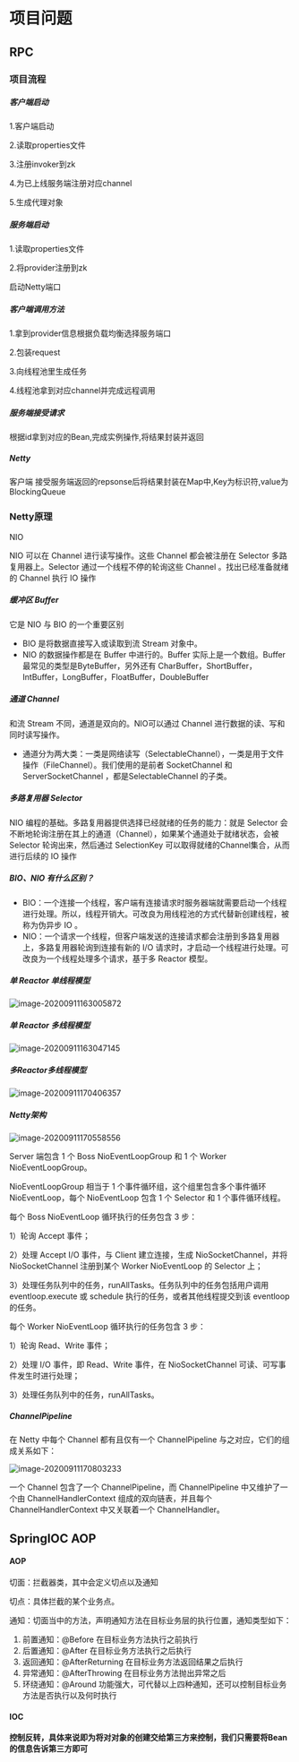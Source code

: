 # 项目问题

## RPC

### 项目流程

##### 客户端启动

1.客户端启动

2.读取properties文件

3.注册invoker到zk

4.为已上线服务端注册对应channel

5.生成代理对象

##### 服务端启动

1.读取properties文件

2.将provider注册到zk

启动Netty端口

##### 客户端调用方法

1.拿到provider信息根据负载均衡选择服务端口

2.包装request

3.向线程池里生成任务

4.线程池拿到对应channel并完成远程调用

##### 服务端接受请求

根据id拿到对应的Bean,完成实例操作,将结果封装并返回



##### Netty

客户端 接受服务端返回的repsonse后将结果封装在Map中,Key为标识符,value为BlockingQueue



### Netty原理

NIO

NIO 可以在 Channel 进行读写操作。这些 Channel 都会被注册在 Selector 多路复用器上。Selector 通过一个线程不停的轮询这些 Channel 。找出已经准备就绪的 Channel 执行 IO 操作

##### 缓冲区 Buffer 

它是 NIO 与 BIO 的一个重要区别

- BIO 是将数据直接写入或读取到流 Stream 对象中。
- NIO 的数据操作都是在 Buffer 中进行的。Buffer 实际上是一个数组。Buffer 最常见的类型是ByteBuffer，另外还有 CharBuffer，ShortBuffer，IntBuffer，LongBuffer，FloatBuffer，DoubleBuffer



##### 通道 Channel 

和流 Stream 不同，通道是双向的。NIO可以通过 Channel 进行数据的读、写和同时读写操作。

- 通道分为两大类：一类是网络读写（SelectableChannel），一类是用于文件操作（FileChannel）。我们使用的是前者 SocketChannel 和 ServerSocketChannel ，都是SelectableChannel 的子类。

##### 多路复用器 Selector 

NIO 编程的基础。多路复用器提供选择已经就绪的任务的能力：就是 Selector 会不断地轮询注册在其上的通道（Channel），如果某个通道处于就绪状态，会被 Selector 轮询出来，然后通过 SelectionKey 可以取得就绪的Channel集合，从而进行后续的 IO 操作

##### BIO、NIO 有什么区别？

- BIO：一个连接一个线程，客户端有连接请求时服务器端就需要启动一个线程进行处理。所以，线程开销大。可改良为用线程池的方式代替新创建线程，被称为伪异步 IO 。
- NIO：一个请求一个线程，但客户端发送的连接请求都会注册到多路复用器上，多路复用器轮询到连接有新的 I/O 请求时，才启动一个线程进行处理。可改良为一个线程处理多个请求，基于多 Reactor 模型。

##### 单 Reactor 单线程模型

![image-20200911163005872](项目问题.assets/image-20200911163005872.png)

##### 单 Reactor 多线程模型

![image-20200911163047145](项目问题.assets/image-20200911163047145.png)

##### 多Reactor多线程模型

![image-20200911170406357](项目问题.assets/image-20200911170406357.png)



##### Netty架构

![image-20200911170558556](项目问题.assets/image-20200911170558556.png)

Server 端包含 1 个 Boss NioEventLoopGroup 和 1 个 Worker NioEventLoopGroup。

NioEventLoopGroup 相当于 1 个事件循环组，这个组里包含多个事件循环 NioEventLoop，每个 NioEventLoop 包含 1 个 Selector 和 1 个事件循环线程。

每个 Boss NioEventLoop 循环执行的任务包含 3 步：

1）轮询 Accept 事件；

2）处理 Accept I/O 事件，与 Client 建立连接，生成 NioSocketChannel，并将 NioSocketChannel 注册到某个 Worker NioEventLoop 的 Selector 上；

3）处理任务队列中的任务，runAllTasks。任务队列中的任务包括用户调用 eventloop.execute 或 schedule 执行的任务，或者其他线程提交到该 eventloop 的任务。

每个 Worker NioEventLoop 循环执行的任务包含 3 步：

1）轮询 Read、Write 事件；

2）处理 I/O 事件，即 Read、Write 事件，在 NioSocketChannel 可读、可写事件发生时进行处理；

3）处理任务队列中的任务，runAllTasks。

##### ChannelPipeline

在 Netty 中每个 Channel 都有且仅有一个 ChannelPipeline 与之对应，它们的组成关系如下：

![image-20200911170803233](项目问题.assets/image-20200911170803233.png)

一个 Channel 包含了一个 ChannelPipeline，而 ChannelPipeline 中又维护了一个由 ChannelHandlerContext 组成的双向链表，并且每个 ChannelHandlerContext 中又关联着一个 ChannelHandler。



## SpringIOC AOP

#### AOP

切面：拦截器类，其中会定义切点以及通知

切点：具体拦截的某个业务点。

通知：切面当中的方法，声明通知方法在目标业务层的执行位置，通知类型如下：

1. 前置通知：@Before 在目标业务方法执行之前执行
2. 后置通知：@After 在目标业务方法执行之后执行
3. 返回通知：@AfterReturning 在目标业务方法返回结果之后执行
4. 异常通知：@AfterThrowing 在目标业务方法抛出异常之后
5. 环绕通知：@Around 功能强大，可代替以上四种通知，还可以控制目标业务方法是否执行以及何时执行

#### IOC

**控制反转，具体来说即为将对对象的创建交给第三方来控制，我们只需要将Bean的信息告诉第三方即可**

## 